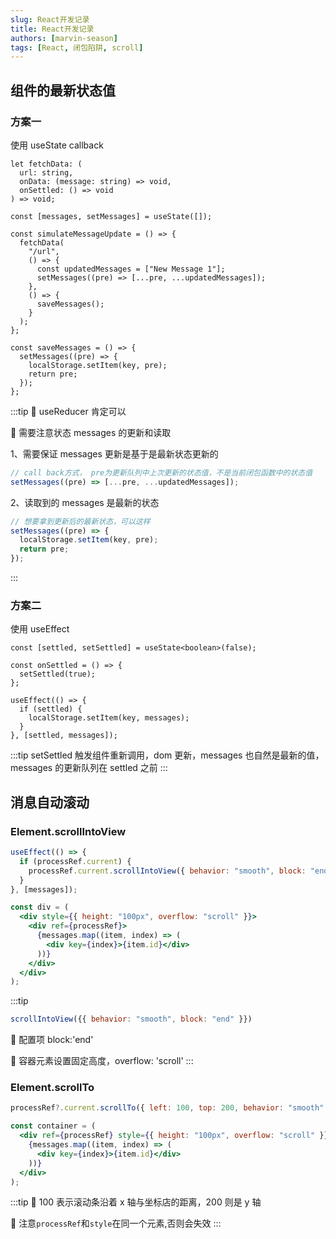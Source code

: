 ```yaml
---
slug: React开发记录
title: React开发记录
authors: [marvin-season]
tags: [React, 闭包陷阱, scroll]
---
```


## 组件的最新状态值

### 方案一

使用 useState callback

```tsx
let fetchData: (
  url: string,
  onData: (message: string) => void,
  onSettled: () => void
) => void;

const [messages, setMessages] = useState([]);

const simulateMessageUpdate = () => {
  fetchData(
    "/url",
    () => {
      const updatedMessages = ["New Message 1"];
      setMessages((pre) => [...pre, ...updatedMessages]);
    },
    () => {
      saveMessages();
    }
  );
};

const saveMessages = () => {
  setMessages((pre) => {
    localStorage.setItem(key, pre);
    return pre;
  });
};
```

:::tip
🔔 useReducer 肯定可以

🔔 需要注意状态 messages 的更新和读取

1、需要保证 messages 更新是基于是最新状态更新的

```jsx
// call back方式， pre为更新队列中上次更新的状态值，不是当前闭包函数中的状态值
setMessages((pre) => [...pre, ...updatedMessages]);
```

2、读取到的 messages 是最新的状态

```jsx
// 想要拿到更新后的最新状态，可以这样
setMessages((pre) => {
  localStorage.setItem(key, pre);
  return pre;
});
```

:::

### 方案二

使用 useEffect

```tsx
const [settled, setSettled] = useState<boolean>(false);

const onSettled = () => {
  setSettled(true);
};

useEffect(() => {
  if (settled) {
    localStorage.setItem(key, messages);
  }
}, [settled, messages]);
```

:::tip
setSettled 触发组件重新调用，dom 更新，messages 也自然是最新的值，messages 的更新队列在 settled 之前
:::

## 消息自动滚动

### Element.scrollIntoView

```jsx
useEffect(() => {
  if (processRef.current) {
    processRef.current.scrollIntoView({ behavior: "smooth", block: "end" });
  }
}, [messages]);

const div = (
  <div style={{ height: "100px", overflow: "scroll" }}>
    <div ref={processRef}>
      {messages.map((item, index) => (
        <div key={index}>{item.id}</div>
      ))}
    </div>
  </div>
);
```

:::tip
```js
scrollIntoView({{ behavior: "smooth", block: "end" }})
```
🔔 配置项 block:'end'

🔔 容器元素设置固定高度，overflow: 'scroll'
:::

### Element.scrollTo

```jsx
processRef?.current.scrollTo({ left: 100, top: 200, behavior: "smooth" });

const container = (
  <div ref={processRef} style={{ height: "100px", overflow: "scroll" }}>
    {messages.map((item, index) => (
      <div key={index}>{item.id}</div>
    ))}
  </div>
);
```

:::tip
🔔 100 表示滚动条沿着 x 轴与坐标店的距离，200 则是 y 轴

🔔 注意`processRef`和`style`在同一个元素,否则会失效
:::
